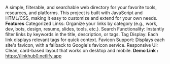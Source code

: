 A simple, filterable, and searchable web directory for your favorite tools, resources, and platforms. This project is built with JavaScript and HTML/CSS, making it easy to customize and extend for your own needs.
**Features**
Categorized Links: Organize your links by category (e.g., work, dev, bots, design, resume, slides, tools, etc.).
Search Functionality: Instantly filter links by keywords in the title, description, or tags.
Tag Display: Each link displays relevant tags for quick context.
Favicon Support: Displays each site's favicon, with a fallback to Google's favicon service.
Responsive UI: Clean, card-based layout that works on desktop and mobile.
**Demo Link :**
    https://linkhub0.netlify.app
